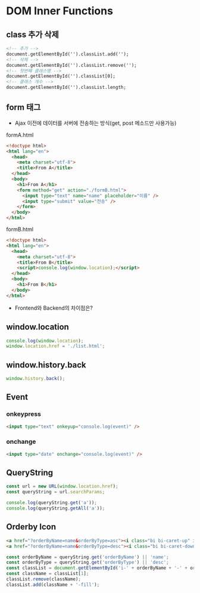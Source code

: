# DOM Inner Functions

## class 추가 삭제
```html
<!-- 추가 -->
document.getElementById('').classList.add('');
<!-- 삭제 -->
document.getElementById('').classList.remove('');
<!-- 첫번째 클래스명 -->
document.getElementById('').classList[0];
<!-- 클래스 개수 -->
document.getElementById('').classList.length;
```

## form 태그
* Ajax 이전에 데이터를 서버에 전송하는 방식(get, post 메소드만 사용가능)

formA.html
```html
<!doctype html>
<html lang="en">
  <head>
    <meta charset="utf-8">
    <title>From A</title>
  </head>
  <body>
    <h1>From A</h1>
    <form method="get" action="./formB.html">
      <input type="text" name="name" placeholder="이름" />
      <input type="submit" value="전송" />
    </form>
  </body>
</html>
```

formB.html
```html
<!doctype html>
<html lang="en">
  <head>
    <meta charset="utf-8">
    <title>From B</title>
    <script>console.log(window.location);</script>
  </head>
  <body>
    <h1>From B</h1>
  </body>
</html>
```
* Frontend와 Backend의 차이점은?

## window.location
```js
console.log(window.location);
window.location.href = './list.html';
```

## window.history.back
```js
window.history.back();
```

## Event
### onkeypress
```html
<input type="text" onkeyup="console.log(event)" />
```

### onchange
```html
<input type="date" onchange="console.log(event)" />
```

## QueryString
```js
const url = new URL(window.location.href);
const queryString = url.searchParams;

console.log(queryString.get('a'));
console.log(queryString.getAll('a'));
```

## Orderby Icon
```html
<a href="?orderByName=name&orderByType=asc"><i class="bi bi-caret-up" id="i-name-asc"></i></a>
<a href="?orderByName=name&orderByType=desc"><i class="bi bi-caret-down" id="i-name-desc"></i></a>
```
```js
const orderByName = queryString.get('orderByName') || 'name';
const orderByType = queryString.get('orderByType') || 'desc';
const classList = document.getElementById('i-' + orderByName + '-' + orderByType).classList;
const className = classList[1];
classList.remove(className);
classList.add(className + '-fill');
```
